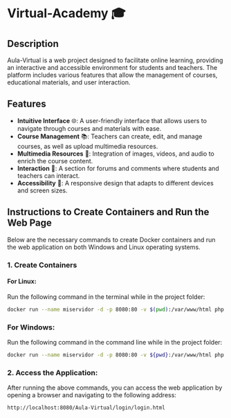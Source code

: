 # Virtual-Academy 🎓

## Description

Aula-Virtual is a web project designed to facilitate online learning, providing an interactive and accessible environment for students and teachers. The platform includes various features that allow the management of courses, educational materials, and user interaction.

## Features

- **Intuitive Interface** 🌐: A user-friendly interface that allows users to navigate through courses and materials with ease.
- **Course Management** 📚: Teachers can create, edit, and manage courses, as well as upload multimedia resources.
- **Multimedia Resources** 🎥: Integration of images, videos, and audio to enrich the course content.
- **Interaction** 💬: A section for forums and comments where students and teachers can interact.
- **Accessibility** 📱: A responsive design that adapts to different devices and screen sizes.

## Instructions to Create Containers and Run the Web Page

Below are the necessary commands to create Docker containers and run the web application on both Windows and Linux operating systems.

### 1. Create Containers

#### For Linux:

Run the following command in the terminal while in the project folder:

```bash
docker run --name miservidor -d -p 8080:80 -v $(pwd):/var/www/html php:7.0-apache
```
### For Windows:

Run the following command in the command line while in the project folder:

```bash
docker run --name miservidor -d -p 8080:80 -v ${pwd}:/var/www/html php:7.0-apache
```

### 2. Access the Application:

After running the above commands, you can access the web application by opening a browser and navigating to the following address:

```bash
http://localhost:8080/Aula-Virtual/login/login.html
```